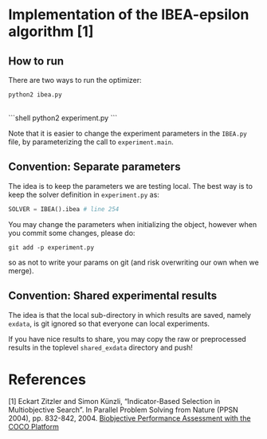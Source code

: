# Implementation of the IBEA-epsilon algorithm [1]

## How to run
There are two ways to run the optimizer:

```shell
python2 ibea.py
```
<br/>
```shell
python2 experiment.py
```

Note that it is easier to change the experiment parameters in the `IBEA.py` file, by parameterizing the call to `experiment.main`.
## Convention: Separate parameters
The idea is to keep the parameters we are testing local.
The best way is to keep the solver definition in `experiment.py` as: <br/>

```python
SOLVER = IBEA().ibea # line 254
``` 

You may change the parameters when initializing the object, however when you commit some changes, please do:

```shell
git add -p experiment.py
```

so as not to write your params on git (and risk overwriting our own when we merge).

## Convention: Shared experimental results
The idea is that the local sub-directory in which results are saved, namely `exdata`, is git ignored so that everyone can local experiments.

If you have nice results to share, you may copy the raw or preprocessed results in the toplevel `shared_exdata` directory and push!

# References
[1] Eckart Zitzler and Simon Künzli, “Indicator-Based Selection in Multiobjective Search”. In Parallel Problem Solving from Nature (PPSN 2004), pp. 832-842, 2004.
[Biobjective Performance Assessment with the COCO Platform](http://numbbo.github.io/coco-doc/bbob-biobj/perf-assessment/)
